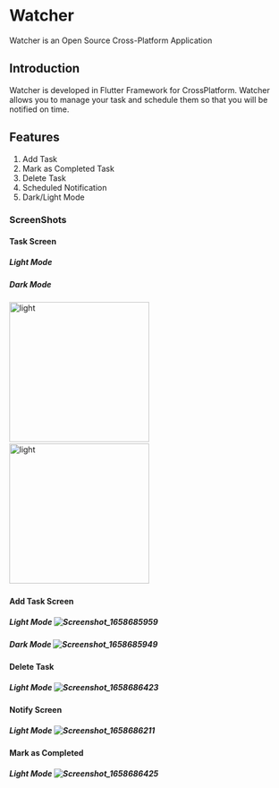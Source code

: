 # Watcher

Watcher is an Open Source Cross-Platform Application

## Introduction
Watcher is developed in Flutter Framework for CrossPlatform. Watcher allows you to manage your task and schedule them so that you will be notified on time.

## Features

1. Add Task
2. Mark as Completed Task
3. Delete Task
4. Scheduled Notification
5. Dark/Light Mode

### ScreenShots
#### Task Screen 
##### Light Mode
##### Dark Mode 
<p>
<img src="https://user-images.githubusercontent.com/89972827/180660481-205be987-c937-47e7-81a6-73dc7d4af6c5.png" title="light" **alt="light"  height="250"/>&nbsp;
<img src=" https://user-images.githubusercontent.com/89972827/180660529-5a82566b-7ea1-4437-abc4-1d01ff44a1d4.png" title="light" **alt="light"  height="250"/>&nbsp;
</p>



#### Add Task Screen 
##### Light Mode ![Screenshot_1658685959](https://user-images.githubusercontent.com/89972827/180660542-30d5d5e8-6c2a-491f-a595-6e8a124d6c2e.png)
##### Dark Mode ![Screenshot_1658685949](https://user-images.githubusercontent.com/89972827/180660548-1b08255d-dd65-4432-be3d-1f34e33a4f98.png)

#### Delete Task 
##### Light Mode ![Screenshot_1658686423](https://user-images.githubusercontent.com/89972827/180660645-e6ca693d-a7a3-4917-94ce-cc26d325c60c.png)

#### Notify Screen 
##### Light Mode ![Screenshot_1658686211](https://user-images.githubusercontent.com/89972827/180660665-0937a7a8-7537-4705-92be-2019ae951eaf.png)

#### Mark as Completed
##### Light Mode ![Screenshot_1658686425](https://user-images.githubusercontent.com/89972827/180660687-e3416d7e-f178-4b75-b516-4a0f512c2775.png)

